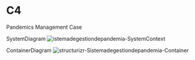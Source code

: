 # C4
Pandemics Management Case

SystemDiagram
![istemadegestiondepandemia-SystemContext](https://user-images.githubusercontent.com/89095474/204198164-4547d646-c899-4d37-b3b8-aa09c5eb992e.png)

ContainerDiagram
![structurizr-Sistemadegestiondepandemia-Container](https://user-images.githubusercontent.com/89095474/204198593-ee6c4c04-1aac-4bb7-b98a-8512a68ec464.png)
